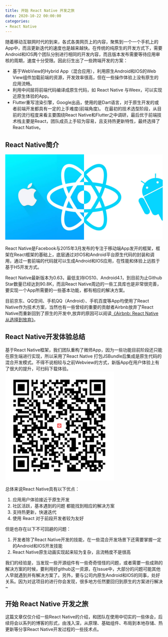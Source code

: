 ```yaml
---
title: 开始 React Native 开发之旅
date: 2020-10-22 00:00:00
categories: 
- React Native
---
```


随着移动互联网时代的到来，各式各类网页上的内容，聚焦到一个一个手机上的App中，而且更新迭代的速度也是越来越快。在传统的纯原生的开发方式下，需要Android和IOS两个团队分别进行相同的开发内容，而且版本发布需要等待应用审核的周期，速度十分受限。因此衍生出了一些跨端开发的方案：
<!-- more -->

- 基于WebView的Hybrid App（混合应用），利用原生Android和IOS的Web View组件加载前端的资源，开发效率很高，但在一些操作体验上没有原生的应用流畅。
- 利用中间层将前端代码编译成原生代码，如 React Native 与Weex，可以实现近原生体验的App。
- Flutter重写渲染引擎，Google出品，使用的是Dart语言，对于原生开发的或者前端开发都具有一定的上手难度(前端角度)。
在最初的技术选型阶段，从目前的流行程度来看主要围绕React Native和Flutter之中调研，最后优于前端技术栈主要是React，团队成员上手较为容易，且支持热更新特性，最终选择了React Native。

## React Native简介

![](../../../images/article/react-native/1.png)

React Native是Facebook与2015年3月发布的专注于移动端App发开的框架，框架在React框架的基础上，底层通过对IOS和Android平台原生代码的封装和调用，通过一套前端的代码就可以生成Android和IOS应用，在性能和体验上远胜于基于H5开发方式。

React Native最新版本为0.63，最低支持IOS10、Android4.1，到目前为止Github Star数量已经达到90.8K，而且React Native周边的一些工具库也是非常很完善，要实现一个App所需要的一些基本功能，都有相应的解决方案。

目前京东、QQ空间、手机QQ（Android）、手机百度等App均使用了React Native作为技术方案，当然也有一些曾经的重要的贡献者Airbnb放弃了React Native而重新回到了原生的开发中,放弃的原因可以阅读[《Airbnb: React Native 从选择到放弃》](https://juejin.cn/post/6844903623080542216)。

## React Native开发体验总结
基于React Native框架，我们团队重构了微师App，因为一些功能目前阶段还只能在原生端进行实现，所以采用了React Native 打包JSBundle后集成是原生代码的混合开发模式。不得不说相较与之前Webview的方式，新版App在用户体验上有了很大的提升，可扫码下载体验。
![](../../../images/article/react-native/2.png)

总体来说React Native具有以下优点：

1. 应用用户体验接近于原生开发
2. 社区活跃，基本遇到的问题 都能找到相应的解决方案
3. 支持热更新，快速迭代
4. 使用 React 对于前段开发者较为友好

但是也存在以下不可回避的问题：

1. 开发者除了React Native开发的技能，在一些混合开发场景下还需要掌握一定的Android和IOS开发技能
2. React Native原生动画实现起来较为复杂，且流畅度不是很高

我们的经验是，当发现一些开源组件有一些奇奇怪怪的问题，或者需要一些成熟的解决方案的时候，要利用好github这一资源，在Issue中，大部分的问题可能其他人早就遇到并有解决方案了。另外，要与公司内原生Android和IOS的同事，处好关系。因为对这项目的进行你会发现，很多地方任然要回归到原生的方案进行解决~

## 开始 React Native 开发之旅
这篇文章仅仅介绍一些React Native的介绍，和团队在使用中切实的一些体会，后续将会以系列的博客的形式，由浅入深，从原理、基础组件、布局到本地存储、热更新等分享React Native开发过程的一些技术点。